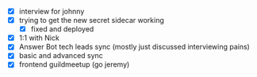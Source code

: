 * [x] interview for johnny
* [x] trying to get the new secret sidecar working
  * [x] fixed and deployed
* [x] 1:1 with Nick
* [x] Answer Bot tech leads sync (mostly just discussed interviewing pains)
* [x] basic and advanced sync
* [x] frontend guildmeetup (go jeremy)
